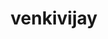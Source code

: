 ---
title: venkivijay
github: https://github.com/venkivijay
mode: dark
transition: 1s
score: 74.8
archetype:
- Badges | Tags | Icons
---